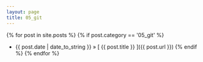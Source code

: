 ```yaml
---
layout: page
title: 05_git
---
```

{% for post in site.posts %}
  {% if post.category == '05_git' %}
  * {{ post.date | date_to_string }} &raquo; [ {{ post.title }} ]({{ post.url }})
  {% endif %}
{% endfor %}
